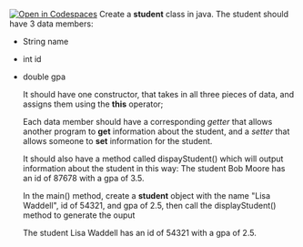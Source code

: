 [![Open in Codespaces](https://classroom.github.com/assets/launch-codespace-2972f46106e565e64193e422d61a12cf1da4916b45550586e14ef0a7c637dd04.svg)](https://classroom.github.com/open-in-codespaces?assignment_repo_id=20261700)
Create a **student** class in java. 
The student should have 3 data members:
* String name
* int id
* double gpa

  It should have one constructor, that takes in all three pieces of data, and assigns them using the **this** operator;

  Each data member should have a corresponding *getter* that allows another program to **get** information about the student, and a *setter* that allows someone to **set**  information for the student.

  It should also have a method called dispayStudent() which will output information about the student in this way:
  The student Bob Moore has an id of 87678 with a gpa of 3.5.

  In the main() method, create a **student** object  with the name "Lisa Waddell", id of 54321, and gpa of 2.5, then call the displayStudent() method to generate the ouput

  The student Lisa Waddell has an id of 54321 with a gpa of 2.5.
  
